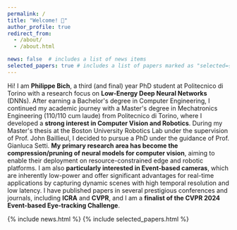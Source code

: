 ```yaml
---
permalink: /
title: "Welcome! 🚀"
author_profile: true
redirect_from: 
  - /about/
  - /about.html

news: false  # includes a list of news items
selected_papers: true # includes a list of papers marked as "selected={true}"
---
```


Hi! I am **Philippe Bich**, a third (and final) year PhD student at Politecnico di Torino with a research focus on **Low-Energy Deep Neural Networks** (DNNs). After earning a Bachelor's degree in Computer Engineering, I continued my academic journey with a Master's degree in Mechatronics Engineering (110/110 cum laude) from Politecnico di Torino, where I developed a **strong interest in Computer Vision and Robotics**. During my Master's thesis at the Boston University Robotics Lab under the supervision of Prof. John Baillieul, I decided to pursue a PhD under the guidance of Prof. Gianluca Setti. **My primary research area has become the compression/pruning of neural models for computer vision**, aiming to enable their deployment on resource-constrained edge and robotic platforms. I am also **particularly interested in Event-based cameras**, which are inherently low-power and offer significant advantages for real-time applications by capturing dynamic scenes with high temporal resolution and low latency. I have published papers in several prestigious conferences and journals, including **ICRA** and **CVPR**, and I am a **finalist of the CVPR 2024 Event-based Eye-tracking Challenge**.

{% include news.html %}
{% include selected_papers.html %}
